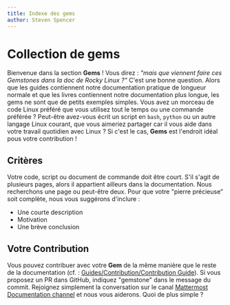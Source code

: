 ```yaml
---
title: Indexe des gems
author: Steven Spencer
---
```


# Collection de gems

Bienvenue dans la section **Gems** ! Vous direz : _"mais que viennent faire ces Gemstones dans la doc de Rocky Linux ?"_ C'est une bonne question. Alors que les guides contiennent notre documentation pratique de longueur normale et que les livres contiennent notre documentation plus longue, les gems ne sont que de petits exemples simples. Vous avez un morceau de code Linux préféré que vous utilisez tout le temps ou une commande préférée ? Peut-être avez-vous écrit un script en `bash`, `python` ou un autre langage Linux courant, que vous aimeriez partager car il vous aide dans votre travail quotidien avec Linux ? Si c'est le cas, **Gems** est l'endroit idéal pous votre contribution !

## Critères

Votre code, script ou document de commande doit être court. S'il s'agit de plusieurs pages, alors il appartient ailleurs dans la documentation. Nous recherchons une page ou peut-être deux. Pour que votre "pierre précieuse" soit complète, nous vous suggérons d'inclure :

* Une courte description
* Motivation
* Une brève conclusion

## Votre Contribution

Vous pouvez contribuer avec votre **Gem** de la même manière que le reste de la documentation (cf. : [Guides/Contribution/Contribution Guide](../guides/contribute/README.md)). Si vous proposez un PR dans GitHub, indiquez "gemstone" dans le message du commit. Rejoignez simplement la conversation sur le canal [Mattermost Documentation channel](https://chat.rockylinux.org/rocky-linux/channels/documentation) et nous vous aiderons. Quoi de plus simple ?
